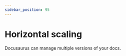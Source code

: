 ```yaml
---
sidebar_position: 95
---
```


# Horizontal scaling

Docusaurus can manage multiple versions of your docs.